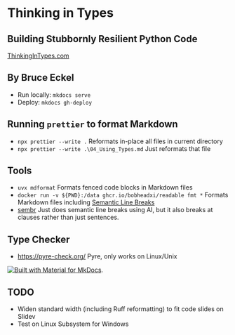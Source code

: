 # Thinking in Types

## Building Stubbornly Resilient Python Code

[ThinkingInTypes.com](https://thinkingintypes.com/)

## By Bruce Eckel

- Run locally: `mkdocs serve`
- Deploy: `mkdocs gh-deploy`

## Running `prettier` to format Markdown

- `npx prettier --write .` Reformats in-place all files in current directory
- `npx prettier --write .\04_Using_Types.md` Just reformats that file

## Tools

- `uvx mdformat`  Formats fenced code blocks in Markdown files
- `docker run -v ${PWD}:/data ghcr.io/bobheadxi/readable fmt *`  Formats Markdown files including [Semantic Line Breaks](https://sembr.org/)
- [sembr](https://github.com/admk/sembr) Just does semantic line breaks using AI, but it also breaks at clauses rather than just sentences.

## Type Checker

- https://pyre-check.org/ Pyre, only works on Linux/Unix

[![Built with Material for MkDocs](https://img.shields.io/badge/Material_for_MkDocs-526CFE?style=for-the-badge&logo=MaterialForMkDocs&logoColor=white)](https://squidfunk.github.io/mkdocs-material/).

## TODO

- Widen standard width (including Ruff reformatting) to fit code slides on Slidev
- Test on Linux Subsystem for Windows
